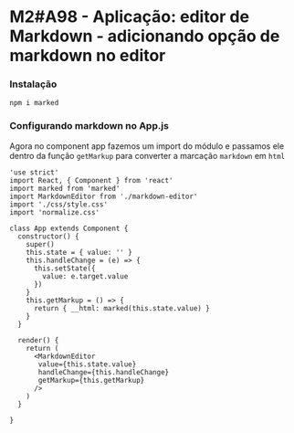 # M2#A98 - Aplicação: editor de Markdown - adicionando opção de markdown no editor

### Instalação
```
npm i marked
```

### Configurando markdown no App.js
Agora no component app fazemos um import do módulo e passamos ele dentro da função `getMarkup` para converter a marcação `markdown` em `html`

```
'use strict'
import React, { Component } from 'react'
import marked from 'marked'
import MarkdownEditor from './markdown-editor'
import './css/style.css'
import 'normalize.css'

class App extends Component {
  constructor() {
    super()
    this.state = { value: '' }
    this.handleChange = (e) => {
      this.setState({
        value: e.target.value
      })
    }
    this.getMarkup = () => {
      return { __html: marked(this.state.value) }
    }
  }

  render() {
    return (
      <MarkdownEditor
       value={this.state.value}
       handleChange={this.handleChange}
       getMarkup={this.getMarkup}
      />
    )
  }

}
```
